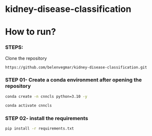 # kidney-disease-classification


# How to run?
### STEPS:

Clone the repository

```bash
https://github.com/belenvegmar/kidney-disease-classification.git
```

### STEP 01- Create a conda environment after opening the repository

```bash
conda create -n cnncls python=3.10 -y
```

```bash
conda activate cnncls
```


### STEP 02- install the requirements
```bash
pip install -r requirements.txt
```
